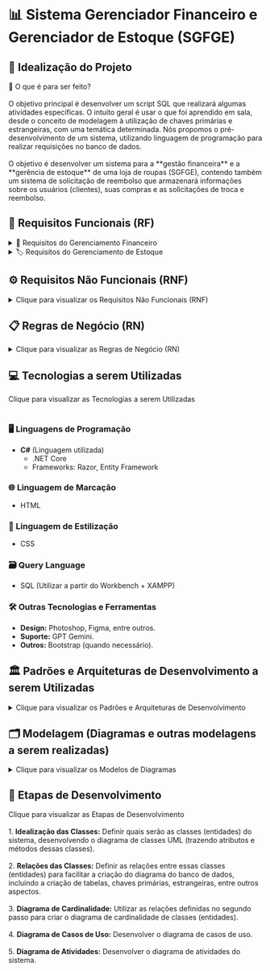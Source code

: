 # 📊 Sistema Gerenciador Financeiro e Gerenciador de Estoque (SGFGE)

## 🌟 Idealização do Projeto

<summary>📌 O que é para ser feito?</summary>
<br>
O objetivo principal é desenvolver um script SQL que realizará algumas atividades específicas. O intuito geral é usar o que foi aprendido em sala, desde o conceito de modelagem à utilização de chaves primárias e estrangeiras, com uma temática determinada. Nós propomos o pré-desenvolvimento de um sistema, utilizando linguagem de programação para realizar requisições no banco de dados.
<br>
<br>
O objetivo é desenvolver um sistema para a **gestão financeira** e a **gerência de estoque** de uma loja de roupas (SGFGE), contendo também um sistema de solicitação de reembolso que armazenará informações sobre os usuários (clientes), suas compras e as solicitações de troca e reembolso.

## 📑 Requisitos Funcionais (RF)

<details>
<summary>💼 Requisitos do Gerenciamento Financeiro</summary>
<br>
<strong>⚙️ RF01:</strong> <p>O sistema deve permitir o cadastro de fornecedores, incluindo informações como: CNPJ, Nome e Descrição.</p>
<br>
<strong>⚙️ RF02:</strong><p>O sistema deve permitir o cadastro de funcionários, incluindo informações como: Nome, Salário e CPF.</p>
<br>
<strong>⚙️ RF03:</strong> <p>O sistema deve permitir a edição e exclusão de fornecedores, permitindo editar apenas as informações como "Nome" e "Descrição" e excluir os fornecedores de forma permanente, incluindo todos os dados.</p>
<br>
<strong>⚙️ RF04:</strong><p>O sistema deve permitir a edição e exclusão de funcionários, permitindo editar apenas informações como "Nome" e "Salário" e excluir os funcionários de forma permanente, incluindo todos os dados.</p>
<br>
<strong>⚙️ RF05:</strong><p>O sistema deve permitir o aceite de solicitações de cancelamento de produtos enviados pelo cliente, realizando o estorno do valor pago pelo cliente e a volta do produto comprado para o estoque.</p>
<br>
<strong>⚙️ RF06:</strong> <p>O sistema deve permitir realizar o pagamento de funcionários e fornecedores (pagamento/compra de produtos) apenas digitando o valor, registrando e diminuindo o saldo geral disponível (atualizando).</p>
<br>
<strong>⚙️ RF07:</strong><p>O sistema deve exibir a visualização do saldo disponível no caixa, realizando atualizações sempre que necessário.</p>
<br>
<strong>⚙️ RF08:</strong><p>O sistema deve exibir a lista de funcionários, fornecedores e solicitações de cancelamento, independentemente de serem na mesma tela ou não.</p>
<br>
</details>

<details>
<summary>🏷️ Requisitos do Gerenciamento de Estoque</summary>
<br>
<strong>⚙️ RF09:</strong><p>O sistema deve permitir o cadastro de produtos, incluindo informações como Nome, Preço de Venda, Tamanho, Cor, Tipo de Produto e Preço de Compra do Fornecedor.</p>
<br>
<strong>⚙️ RF10:</strong><p>O sistema deve permitir a edição e exclusão de produtos, permitindo editar apenas informações como Nome, Preço de Venda, Tamanho, Cor, Tipo de Produto e Preço de Compra do Fornecedor e excluir os produtos de forma permanente, incluindo todos os dados.</p>
<br>
<strong>⚙️ RF11:</strong><p>O sistema deve exibir a lista de produtos disponíveis de forma geral.</p>
<br>
<strong>⚙️ RF12:</strong><p>O sistema deve exibir detalhes de cada produto ao ser clicado, apenas expandindo a visualização das informações.</p>
<br>
</details>
 
## ⚙️ Requisitos Não Funcionais (RNF)

<details>
<summary>Clique para visualizar os Requisitos Não Funcionais (RNF)</summary>
<br>
<strong>🔨 RNF01:</strong> O sistema deve ser desenvolvido utilizando tecnologias como: C#, .NET Core, Razor, Entity Framework, HTML, CSS, JavaScript, SQL Workbench, XAMPP, Bootstrap, Photoshop, Figma, entre outras.
<br>
<br>
<strong>🔨 RNF02:</strong> O sistema deve seguir o padrão e arquitetura de desenvolvimento MVC.
<br>
<br>
<strong>🔨 RNF03:</strong> O sistema deve ser desenvolvido utilizando conceitos de programação orientada a objetos.
<br>
<br>
<strong>🔨 RNF04:</strong> O sistema deve ser armazenado em repositório no GitHub, removendo códigos, trechos de códigos, materiais e outras coisas importantes para o seu funcionamento, a fim de evitar possíveis cópias não autorizadas.
<br>
<br>
<strong>🔨 RNF05:</strong> O sistema deve ser executado localmente.
<br>
<br>
<strong>🔨 RNF06:</strong> O sistema deve ser armazenado localmente.
<br>
<br>
</details>

## 📋 Regras de Negócio (RN)

<details>
<summary>Clique para visualizar as Regras de Negócio (RN)</summary>
<br>
<strong>⚖️ RN01:</strong> O sistema deverá seguir os padrões e termos determinados na LGPD.
</details>

## 💻 Tecnologias a serem Utilizadas

<summary>Clique para visualizar as Tecnologias a serem Utilizadas</summary>
<br>

### 🖥️ Linguagens de Programação
- **C#** (Linguagem utilizada)
  - .NET Core
  - Frameworks: Razor, Entity Framework

### 🌐 Linguagem de Marcação
- HTML

### 🎨 Linguagem de Estilização
- CSS

### 🗃️ Query Language
- SQL (Utilizar a partir do Workbench + XAMPP)

### 🛠️ Outras Tecnologias e Ferramentas
- **Design:** Photoshop, Figma, entre outros.
- **Suporte:** GPT Gemini.
- **Outros:** Bootstrap (quando necessário).


## 🏛️ Padrões e Arquiteturas de Desenvolvimento a serem Utilizadas

<details>
<summary>Clique para visualizar os Padrões e Arquiteturas de Desenvolvimento</summary>
<br>
<strong>Programação Orientada a Objetos</strong>
<br>
<br>
<strong>MVC (Model View Controller)</strong>
<br>
<br>
<strong>Controle de Versão (Git)</strong>
<br>
<br>
</details>

## 🗂️ Modelagem (Diagramas e outras modelagens a serem realizadas)

<details>
<summary>Clique para visualizar os Modelos de Diagramas</summary>
<br>
<strong>Diagrama de Classes:</strong> Representa as classes do sistema, os atributos, métodos e relacionamentos entre elas. É útil para modelar a estrutura e o comportamento das entidades do sistema.
<br>
<br>
<strong>Diagrama de Casos de Uso:</strong> Mostra as interações entre os atores (usuários ou sistemas externos) e as funcionalidades do sistema. Ele ajuda a identificar os requisitos funcionais do sistema e as principais interações entre os usuários e o software.
<br>
<br>
<strong>Diagrama de Atividades:</strong> Descreve o fluxo de atividades ou processos no sistema, mostrando as decisões, bifurcações e paralelismos. É especialmente útil para modelar lógica de negócios e processos.
<br>
<br>
<strong>Diagrama de Cardinalidade:</strong> Descreve o fluxo de atividades de acordo com as relações de classes (1 para 1, 1 para muitos, muitos para muitos, entre outros exemplos).
<br>
<br>
</details>

## 🚀 Etapas de Desenvolvimento


<summary>Clique para visualizar as Etapas de Desenvolvimento</summary>
<br>
1. <strong>Idealização das Classes:</strong> Definir quais serão as classes (entidades) do sistema, desenvolvendo o diagrama de classes UML (trazendo atributos e métodos dessas classes).
<br>
<br>
2. <strong>Relações das Classes:</strong> Definir as relações entre essas classes (entidades) para facilitar a criação do diagrama do banco de dados, incluindo a criação de tabelas, chaves primárias, estrangeiras, entre outros aspectos.
<br>
<br>
3. <strong>Diagrama de Cardinalidade:</strong> Utilizar as relações definidas no segundo passo para criar o diagrama de cardinalidade de classes (entidades).
<br>
<br>
4. <strong>Diagrama de Casos de Uso:</strong> Desenvolver o diagrama de casos de uso.
<br>
<br>
5. <strong>Diagrama de Atividades:</strong> Desenvolver o diagrama de atividades do sistema.
<br>
<br>


